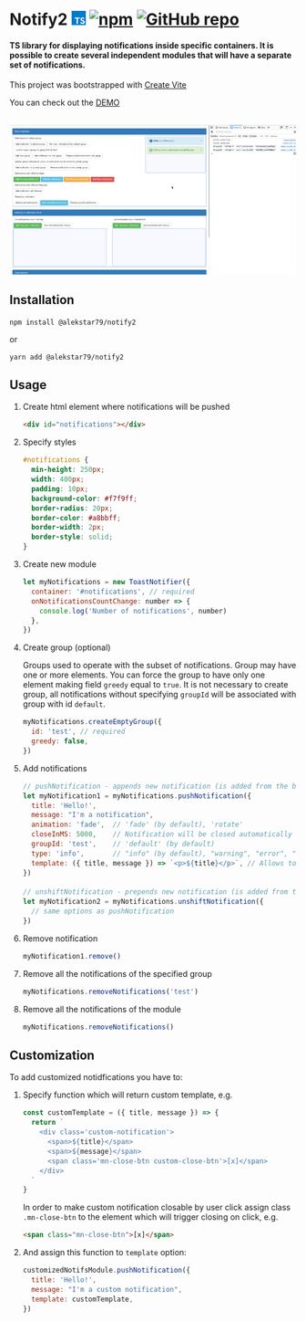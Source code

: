 # Notify2 <img src="ts.svg" width="25px"> [![npm](https://img.shields.io/npm/v/@alekstar79/notify2.svg)](https://www.npmjs.com/package/@alekstar79/notify2) [![GitHub repo](https://img.shields.io/badge/github-repo-green.svg?style=flat)](https://github.com/alekstar79/notify2)

#### TS library for displaying notifications inside specific containers. It is possible to create several independent modules that will have a separate set of notifications.

This project was bootstrapped with [Create Vite](https://github.com/vitejs/vite/tree/main/packages/create-vite#readme)

You can check out the [DEMO](https://alekstar79.github.io/notify2)
<br />
<br />

![Visualization of the package's work](review.gif "Notify2")

## <a name="install">Installation</a>

```shell
npm install @alekstar79/notify2
```
or
```shell
yarn add @alekstar79/notify2
```

## <a name="usage">Usage</a>

<ol start="1">
  <li>
Create html element where notifications will be pushed

```html
<div id="notifications"></div>
```

  </li>
  <li>

Specify styles

```css
#notifications {
  min-height: 250px;
  width: 400px;
  padding: 10px;
  background-color: #f7f9ff;
  border-radius: 20px;
  border-color: #a8bbff;
  border-width: 2px;
  border-style: solid;
}
```

  </li>
  <li>

Create new module

```js
let myNotifications = new ToastNotifier({
  container: '#notifications', // required
  onNotificationsCountChange: number => {
    console.log('Number of notifications', number)
  },
})
```

  </li>
  <li>

Create group (optional)

Groups used to operate with the subset of notifications. Group may have one or more elements. You can force the group to have only one element making field `greedy` equal to `true`. It is not necessary to create group, all notifications without specifying `groupId` will be associated with group with id `default`.

```js
myNotifications.createEmptyGroup({
  id: 'test', // required
  greedy: false,
})
```

  </li>
  <li>

Add notifications

```js
// pushNotification - appends new notification (is added from the bottom)
let myNotification1 = myNotifications.pushNotification({
  title: 'Hello!',
  message: "I'm a notification",
  animation: 'fade',  // 'fade' (by default), 'rotate'
  closeInMS: 5000,    // Notification will be closed automatically in specified amount of milliseconds; to prevent notification from closing, just omit this option. It does not close automatically by default.
  groupId: 'test',    // 'default' (by default)
  type: 'info',       // "info" (by default), "warning", "error", "success"
  template: ({ title, message }) => `<p>${title}</p>`, // Allows to create customized notifications. If used, type will be ignored.
})

// unshiftNotification - prepends new notification (is added from the top)
let myNotification2 = myNotifications.unshiftNotification({
  // same options as pushNotification
})
```

  </li>
  <li>

Remove notification

```js
myNotification1.remove()
```

  </li>
  <li>

Remove all the notifications of the specified group

```js
myNotifications.removeNotifications('test')
```

  </li>
  <li>

Remove all the notifications of the module

```js
myNotifications.removeNotifications()
```

  </li>
</ol>

## <a name="customization">Customization</a>

To add customized notidfications you have to:

<ol start="1">
  <li>

Specify function which will return custom template, e.g.

```js
const customTemplate = ({ title, message }) => {
  return `
    <div class='custom-notification'>
      <span>${title}</span>
      <span>${message}</span>
      <span class='mn-close-btn custom-close-btn'>[x]</span>
    </div>
  `
}
```

In order to make custom notification closable by user click assign class `.mn-close-btn` to the element which will trigger closing on click, e.g.

```html
<span class="mn-close-btn">[x]</span>
```

  </li>
  <li>

And assign this function to `template` option:

```js
customizedNotifsModule.pushNotification({
  title: 'Hello!',
  message: "I'm a custom notification",
  template: customTemplate,
})
```

  </li>
</ol>
